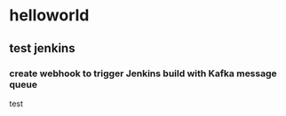 # helloworld
## test jenkins 
### create webhook to trigger Jenkins build with Kafka message queue
test







